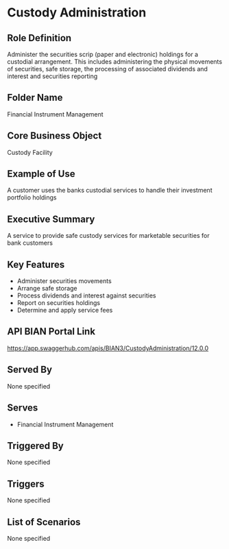 # Custody Administration

## Role Definition
Administer the securities scrip (paper and electronic) holdings for a custodial arrangement. This includes administering the physical movements of securities, safe storage, the processing of associated dividends and interest and securities reporting

## Folder Name
Financial Instrument Management

## Core Business Object
Custody Facility

## Example of Use
A customer uses the banks custodial services to handle their investment portfolio holdings

## Executive Summary
A service to provide safe custody services for marketable securities for bank customers

## Key Features
- Administer securities movements
- Arrange safe storage
- Process dividends and interest against securities
- Report on securities holdings
- Determine and apply service fees

## API BIAN Portal Link
https://app.swaggerhub.com/apis/BIAN3/CustodyAdministration/12.0.0

## Served By
None specified

## Serves
- Financial Instrument Management

## Triggered By
None specified

## Triggers
None specified

## List of Scenarios
None specified